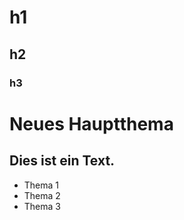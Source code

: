 
# h1

## h2

### h3

# **Neues Hauptthema**
## Dies ist ein Text.

  - Thema 1
  - Thema 2
  - Thema 3
  
